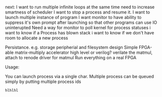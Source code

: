 next:
I want to run multiple infinite loops at the same time
    need to increase smartness of scheduler
I want to stop a process and resume it.
I want to launch multiple instance of program
I want monitor to have ability to suppress it's own prompt after launching so that other programs can use IO uninterupted
    Need a way for monitor to poll kernel for process statuses
i want to know if a Process has blown stack
i want to know if we don't have room to allocate a new process

Persistance. e.g. storage peripherial and filesystem
design Simple FPGA-able matrix-multiply accelerator
    high level or verilog?
verilate the matmul, attach to renode
driver for matmul
Run everything on a real FPGA

Usage:

You can launch process via a single char.
Multiple process can be queued simply by putting multiple process ids

    hlhlhl
